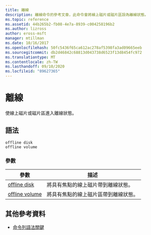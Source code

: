 ```yaml
---
title: 離線
description: 離線命令的參考文章，此命令會將線上磁片或磁片區設為離線狀態。
ms.topic: reference
ms.assetid: 44b265b2-fb08-4e7a-8939-c004258196b2
ms.author: lizross
author: eross-msft
manager: mtillman
ms.date: 10/16/2017
ms.openlocfilehash: 50fc5436f65ca612ac278af5398fa3ad09665eeb
ms.sourcegitcommit: db2d46842c68813d043738d6523f13d8454fc972
ms.translationtype: MT
ms.contentlocale: zh-TW
ms.lasthandoff: 09/10/2020
ms.locfileid: "89627365"
---
```

# <a name="offline"></a>離線

使線上磁片或磁片區進入離線狀態。

## <a name="syntax"></a>語法

```
offline disk
offline volume
```

### <a name="parameters"></a>參數

| 參數 | 描述 |
| --------- | ----------- |
| [offline disk](offline-disk.md) | 將具有焦點的線上磁片帶到離線狀態。 |
| [offline volume](offline-volume.md) | 將具有焦點的線上磁片區帶到離線狀態。 |

## <a name="additional-references"></a>其他參考資料

- [命令列語法關鍵](command-line-syntax-key.md)
